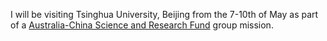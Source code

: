 I will be visiting Tsinghua University, Beijing from the 7-10th of May as part of a [Australia-China Science and Research Fund](http://www.innovation.gov.au/Science/InternationalCollaboration/ACSRF/Pages/GroupMissions.aspx) group mission. 
